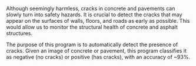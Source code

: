Although seemingly harmless, cracks in concrete and pavements can slowly turn into safety hazards. It is crucial to detect the cracks that may appear on the surfaces of walls, floors, and roads as early as possible. This would allow us to monitor the structural health of concrete and asphalt structures.

The purpose of this program is to automatically detect the presence of cracks. Given an image of concrete or pavement, this program classifies it as negative (no cracks) or positive (has cracks), with an accuracy of ~93%.
